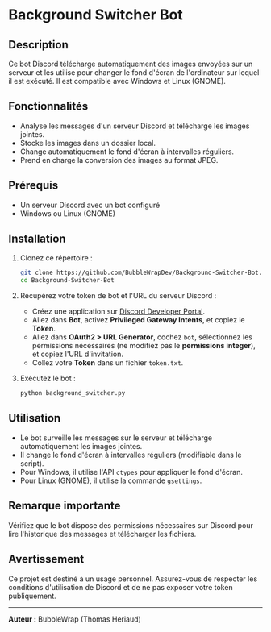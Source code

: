 # Background Switcher Bot

## Description
Ce bot Discord télécharge automatiquement des images envoyées sur un serveur et les utilise pour changer le fond d'écran de l'ordinateur sur lequel il est exécuté. Il est compatible avec Windows et Linux (GNOME).

## Fonctionnalités
- Analyse les messages d'un serveur Discord et télécharge les images jointes.
- Stocke les images dans un dossier local.
- Change automatiquement le fond d'écran à intervalles réguliers.
- Prend en charge la conversion des images au format JPEG.

## Prérequis
- Un serveur Discord avec un bot configuré
- Windows ou Linux (GNOME)

## Installation
1. Clonez ce répertoire :
   ```sh
   git clone https://github.com/BubbleWrapDev/Background-Switcher-Bot.git
   cd Background-Switcher-Bot
   ```

2. Récupérez votre token de bot et l'URL du serveur Discord :
   - Créez une application sur [Discord Developer Portal](https://discord.com/developers/applications).
   - Allez dans **Bot**, activez **Privileged Gateway Intents**, et copiez le **Token**.
   - Allez dans **OAuth2 > URL Generator**, cochez `bot`, sélectionnez les permissions nécessaires (ne modifiez pas le **permissions integer**), et copiez l'URL d'invitation.
   - Collez votre **Token** dans un fichier `token.txt`.

3. Exécutez le bot :
   ```sh
   python background_switcher.py
   ```

## Utilisation
- Le bot surveille les messages sur le serveur et télécharge automatiquement les images jointes.
- Il change le fond d'écran à intervalles réguliers (modifiable dans le script).
- Pour Windows, il utilise l'API `ctypes` pour appliquer le fond d'écran.
- Pour Linux (GNOME), il utilise la commande `gsettings`.

## Remarque importante
Vérifiez que le bot dispose des permissions nécessaires sur Discord pour lire l'historique des messages et télécharger les fichiers.

## Avertissement
Ce projet est destiné à un usage personnel. Assurez-vous de respecter les conditions d'utilisation de Discord et de ne pas exposer votre token publiquement.

---
**Auteur :** BubbleWrap (Thomas Heriaud)

